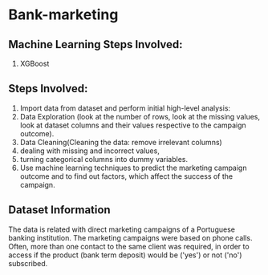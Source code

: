 # Bank-marketing
## Machine Learning Steps Involved:
1. XGBoost


## Steps Involved:

1. Import data from dataset and perform initial high-level analysis: 
2. Data Exploration (look at the number of rows, look at the missing values, look at dataset columns and their values respective to the campaign outcome).
3. Data Cleaning(Cleaning the data: remove irrelevant columns)
4. dealing with missing and incorrect values, 
5. turning categorical columns into dummy variables.
6. Use machine learning techniques to predict the marketing campaign outcome and to find out factors, which affect the success of the campaign. 


## Dataset Information  

The data is related with direct marketing campaigns of a Portuguese banking institution. The marketing campaigns were based on phone calls. Often, more than one contact to the same client was required, in order to access if the product (bank term deposit) would be ('yes') or not ('no') subscribed.
